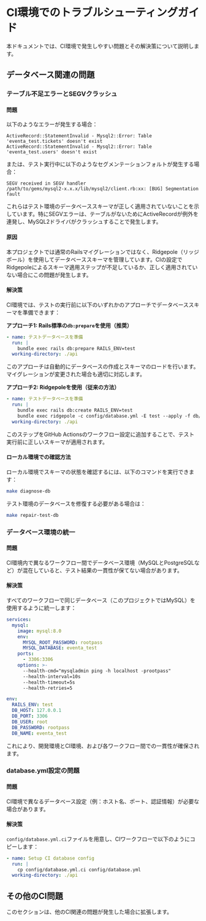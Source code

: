 # CI環境でのトラブルシューティングガイド

本ドキュメントでは、CI環境で発生しやすい問題とその解決策について説明します。

## データベース関連の問題

### テーブル不足エラーとSEGVクラッシュ

#### 問題

以下のようなエラーが発生する場合：

```
ActiveRecord::StatementInvalid - Mysql2::Error: Table 'eventa_test.tickets' doesn't exist
ActiveRecord::StatementInvalid - Mysql2::Error: Table 'eventa_test.users' doesn't exist
```

または、テスト実行中に以下のようなセグメンテーションフォルトが発生する場合：

```
SEGV received in SEGV handler
/path/to/gems/mysql2-x.x.x/lib/mysql2/client.rb:xx: [BUG] Segmentation fault
```

これらはテスト環境のデータベーススキーマが正しく適用されていないことを示しています。特にSEGVエラーは、テーブルがないためにActiveRecordが例外を連発し、MySQL2ドライバがクラッシュすることで発生します。

#### 原因

本プロジェクトでは通常のRailsマイグレーションではなく、Ridgepole（リッジポール）を使用してデータベーススキーマを管理しています。CIの設定でRidgepoleによるスキーマ適用ステップが不足しているか、正しく適用されていない場合にこの問題が発生します。

#### 解決策

CI環境では、テストの実行前に以下のいずれかのアプローチでデータベーススキーマを準備できます：

**アプローチ1: Rails標準の`db:prepare`を使用（推奨）**

```yaml
- name: テストデータベースを準備
  run: |
    bundle exec rails db:prepare RAILS_ENV=test
  working-directory: ./api
```

このアプローチは自動的にデータベースの作成とスキーマのロードを行います。マイグレーションが変更された場合も適切に対応します。

**アプローチ2: Ridgepoleを使用（従来の方法）**

```yaml
- name: テストデータベースを準備
  run: |
    bundle exec rails db:create RAILS_ENV=test
    bundle exec ridgepole -c config/database.yml -E test --apply -f db/Schemafile
  working-directory: ./api
```

このステップをGitHub Actionsのワークフロー設定に追加することで、テスト実行前に正しいスキーマが適用されます。

#### ローカル環境での確認方法

ローカル環境でスキーマの状態を確認するには、以下のコマンドを実行できます：

```bash
make diagnose-db
```

テスト環境のデータベースを修復する必要がある場合は：

```bash
make repair-test-db
```

### データベース環境の統一

#### 問題

CI環境内で異なるワークフロー間でデータベース環境（MySQLとPostgreSQLなど）が混在していると、テスト結果の一貫性が保てない場合があります。

#### 解決策

すべてのワークフローで同じデータベース（このプロジェクトではMySQL）を使用するように統一します：

```yaml
services:
  mysql:
    image: mysql:8.0
    env:
      MYSQL_ROOT_PASSWORD: rootpass
      MYSQL_DATABASE: eventa_test
    ports:
      - 3306:3306
    options: >-
      --health-cmd="mysqladmin ping -h localhost -prootpass"
      --health-interval=10s
      --health-timeout=5s
      --health-retries=5

env:
  RAILS_ENV: test
  DB_HOST: 127.0.0.1
  DB_PORT: 3306
  DB_USER: root
  DB_PASSWORD: rootpass
  DB_NAME: eventa_test
```

これにより、開発環境とCI環境、および各ワークフロー間での一貫性が確保されます。

### database.yml設定の問題

#### 問題

CI環境で異なるデータベース設定（例：ホスト名、ポート、認証情報）が必要な場合があります。

#### 解決策

`config/database.yml.ci`ファイルを用意し、CIワークフローで以下のようにコピーします：

```yaml
- name: Setup CI database config
  run: |
    cp config/database.yml.ci config/database.yml
  working-directory: ./api
```

## その他のCI問題

このセクションは、他のCI関連の問題が発生した場合に拡張します。
